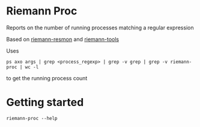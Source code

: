 # Riemann Proc

Reports on the number of running processes matching a regular expression

Based on [riemann-resmon](https://github.com/riemann/riemann-resmon/) and
[riemann-tools](https://github.com/aphyr/riemann-tools/)

Uses 

```
ps axo args | grep <process_regexp> | grep -v grep | grep -v riemann-proc | wc -l
```

to get the running process count

# Getting started

```
riemann-proc --help
```
